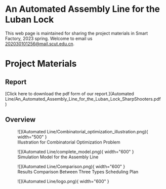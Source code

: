 
# An Automated Assembly Line for the Luban Lock
This web page is maintained for sharing the project materials in Smart Factory, 2023 spring. Welcome to email us <202030101256@mail.scut.edu.cn>.

# Project Materials

## Report
[Click here to download the pdf form of our report.](Automated Line/An_Automated_Assembly_Line_for_the_Luban_Lock_SharpShooters.pdf)

## Overview
<figure markdown>
  ![](Automated Line/Combinatorial_optimization_illustration.png){ width="500" }
  <figcaption>Illustration for Combinatorial Optimization Problem</figcaption>
</figure>  

<figure markdown>
  ![](Automated Line/complete_model.png){ width="600" }
  <figcaption>Simulation Model for the Assembly Line</figcaption>
</figure>  


<figure markdown>
  ![](Automated Line/Comparison.png){ width="600" }
  <figcaption>Results Comparison Between Three Types Scheduling Plan</figcaption>
</figure>  

<figure markdown>
  ![](Automated Line/logo.png){ width="600" }
</figure>  
